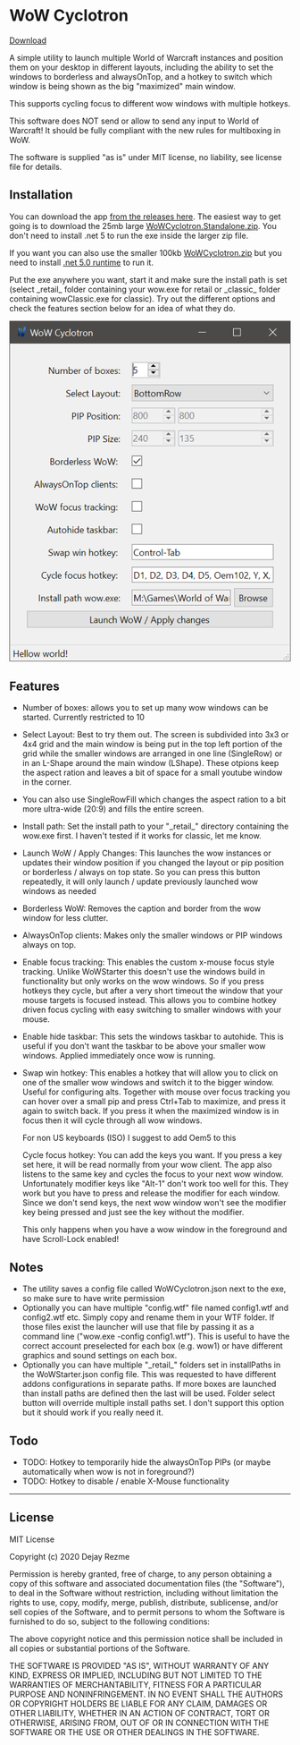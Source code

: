 # WoW Cyclotron

[Download](https://github.com/DejayRezme/WoWCyclotron/releases)

A simple utility to launch multiple World of Warcraft instances and position them on your desktop in different layouts, including the ability to set the windows to borderless and alwaysOnTop, and a hotkey to switch which window is being shown as the big "maximized" main window.

This supports cycling focus to different wow windows with multiple hotkeys.

This software does NOT send or allow to send any input to World of Warcraft! It should be fully compliant with the new rules for multiboxing in WoW.

The software is supplied "as is" under MIT license, no liability, see license file for details.

## Installation

You can download the app [from the releases here](https://github.com/DejayRezme/WoWCyclotron/releases). The easiest way to get going is to download the 25mb large [WoWCyclotron.Standalone.zip](https://github.com/DejayRezme/WoWCyclotron/releases/download/9.0.3/WoWCyclotron.Standalone.zip). You don't need to install .net 5 to run the exe inside the larger zip file. 

If you want you can also use the smaller 100kb [WoWCyclotron.zip](https://github.com/DejayRezme/WoWCyclotron/releases/download/9.0.3/WoWCyclotron.zip) but you need to install [.net 5.0 runtime](https://dotnet.microsoft.com/download/dotnet/current/runtime) to run it.

Put the exe anywhere you want, start it and make sure the install path is set (select \_retail\_ folder containing your wow.exe for retail or \_classic\_ folder containing wowClassic.exe for classic). Try out the different options and check the features section below for an idea of what they do.

![screenshot](screenshot.png)

## Features

* Number of boxes: allows you to set up many wow windows can be started. Currently restricted to 10

* Select Layout: Best to try them out. The screen is subdivided into 3x3 or 4x4 grid and the main window is being put in the top left portion of the grid while the smaller windows are arranged in one line (SingleRow) or in an L-Shape around the main window (LShape). These otpions keep the aspect ration and leaves a bit of space for a small youtube window in the corner.

* You can also use SingleRowFill which changes the aspect ration to a bit more ultra-wide (20:9) and fills the entire screen.

* Install path: Set the install path to your "\_retail\_" directory containing the wow.exe first. I haven't tested if it works for classic, let me know.

* Launch WoW / Apply Changes: This launches the wow instances or updates their window position if you changed the layout or pip position or borderless / always on top state. So you can press this button repeatedly, it will only launch / update previously launched wow windows as needed

* Borderless WoW: Removes the caption and border from the wow window for less clutter. 

* AlwaysOnTop clients: Makes only the smaller windows or PIP windows always on top.

* Enable focus tracking: This enables the custom x-mouse focus style tracking. Unlike WoWStarter this doesn't use the windows build in functionality but only works on the wow windows. So if you press hotkeys they cycle, but after a very short timeout the window that your mouse targets is focused instead. This allows you to combine hotkey driven focus cycling with easy switching to smaller windows with your mouse.

* Enable hide taskbar: This sets the windows taskbar to autohide. This is useful if you don't want the taskbar to be above your smaller wow windows. Applied immediately once wow is running. 

* Swap win hotkey: This enables a hotkey that will allow you to click on one of the smaller wow windows and switch it to the bigger window. Useful for configuring alts. Together with mouse over focus tracking you can hover over a small pip and press Ctrl+Tab to maximize, and press it again to switch back. If you press it when the maximized window is in focus then it will cycle through all wow windows.

  For non US keyboards (ISO) I suggest to add Oem5 to this

  Cycle focus hotkey: You can add the keys you want. If you press a key set here, it will be read normally from your wow client. The app also listens to the same key and cycles the focus to your next wow window. Unfortunately modifier keys like "Alt-1" don't work too well for this. They work but you have to press and release the modifier for each window. Since we don't send keys, the next wow window won't see the modifier key being pressed and just see the key without the modifier.

  This only happens when you have a wow window in the foreground and have Scroll-Lock enabled!

## Notes

* The utility saves a config file called WoWCyclotron.json next to the exe, so make sure to have write permission
* Optionally you can have multiple "config.wtf" file named config1.wtf and config2.wtf etc. Simply copy and rename them in your WTF folder. If those files exist the launcher will use that file by passing it as a command line ("wow.exe -config config1.wtf"). This is useful to have the correct account preselected for each box (e.g. wow1) or have different graphics and sound settings on each box.
* Optionally you can have multiple "\_retail\_" folders set in installPaths in the WoWStarter.json config file. This was requested to have different addons configurations in separate paths. If more boxes are launched than install paths are defined then the last will be used. Folder select button will override multiple install paths set. I don't support this option but it should work if you really need it.

## Todo

* TODO: Hotkey to temporarily hide the alwaysOnTop PIPs (or maybe automatically when wow is not in foreground?)
* TODO: Hotkey to disable / enable X-Mouse functionality

---

## License

MIT License

Copyright (c) 2020 Dejay Rezme

Permission is hereby granted, free of charge, to any person obtaining a copy
of this software and associated documentation files (the "Software"), to deal
in the Software without restriction, including without limitation the rights
to use, copy, modify, merge, publish, distribute, sublicense, and/or sell
copies of the Software, and to permit persons to whom the Software is
furnished to do so, subject to the following conditions:

The above copyright notice and this permission notice shall be included in all
copies or substantial portions of the Software.

THE SOFTWARE IS PROVIDED "AS IS", WITHOUT WARRANTY OF ANY KIND, EXPRESS OR
IMPLIED, INCLUDING BUT NOT LIMITED TO THE WARRANTIES OF MERCHANTABILITY,
FITNESS FOR A PARTICULAR PURPOSE AND NONINFRINGEMENT. IN NO EVENT SHALL THE
AUTHORS OR COPYRIGHT HOLDERS BE LIABLE FOR ANY CLAIM, DAMAGES OR OTHER
LIABILITY, WHETHER IN AN ACTION OF CONTRACT, TORT OR OTHERWISE, ARISING FROM,
OUT OF OR IN CONNECTION WITH THE SOFTWARE OR THE USE OR OTHER DEALINGS IN THE
SOFTWARE.